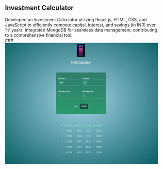<h2>  Investment Calculator </h2>
<div>
Developed an Investment Calculator utilizing React.js, HTML, CSS, and JavaScript to efficiently compute capital, interest, and savings (in INR) over 'n' years. Integrated MongoDB for seamless data management, contributing to a comprehensive financial tool.</div>
###
<div align="center">
   <img src="Homepage.jpeg" height="400" alt="Screenshot"/> 
</div>
